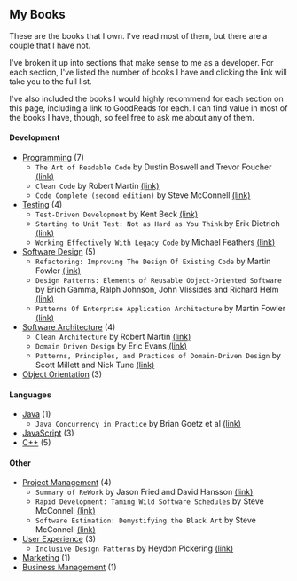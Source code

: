 ## My Books

These are the books that I own. I've read most of them, but there are a couple that I have not.

I've broken it up into sections that make sense to me as a developer. For each section, I've listed the number of books I have and clicking the link will take you to the full list.

I've also included the books I would highly recommend for each section on this page, including a link to GoodReads for each. I can find value in most of the books I have, though, so feel free to ask me about any of them.

#### Development

* [Programming](programming.md) (7)
  * ```The Art of Readable Code``` by Dustin Boswell and Trevor Foucher
    [(link)](https://www.goodreads.com/book/show/8677004-the-art-of-readable-code)
  * ```Clean Code``` by Robert Martin
    [(link)](https://www.goodreads.com/book/show/3735293-clean-code)
  * ```Code Complete (second edition)``` by Steve McConnell
    [(link)](https://www.goodreads.com/book/show/4845.Code_Complete)
* [Testing](testing.md) (4)
  * ```Test-Driven Development``` by Kent Beck
    [(link)](https://www.goodreads.com/book/show/387190.Test_Driven_Development)
  * ```Starting to Unit Test: Not as Hard as You Think``` by Erik Dietrich
    [(link)](https://www.goodreads.com/book/show/23848857-starting-to-unit-test)
  * ```Working Effectively With Legacy Code``` by Michael Feathers
    [(link)](https://www.goodreads.com/book/show/44919.Working_Effectively_with_Legacy_Code)
* [Software Design](software-design.md) (5)
  * ```Refactoring: Improving The Design Of Existing Code``` by Martin Fowler
    [(link)](https://www.goodreads.com/book/show/44936.Refactoring)
  * ```Design Patterns: Elements of Reusable Object-Oriented Software``` by Erich Gamma, Ralph Johnson, John Vlissides and Richard Helm
    [(link)](https://www.goodreads.com/book/show/85009.Design_Patterns)
  * ```Patterns Of Enterprise Application Architecture``` by Martin Fowler
    [(link)](https://www.goodreads.com/book/show/70156.Patterns_of_Enterprise_Application_Architecture)
* [Software Architecture](software-architecture.md) (4)
  * ```Clean Architecture``` by Robert Martin
    [(link)](https://www.goodreads.com/book/show/18043011-clean-architecture)
  * ```Domain Driven Design``` by Eric Evans
    [(link)](https://www.goodreads.com/book/show/179133.Domain_Driven_Design)
  * ```Patterns, Principles, and Practices of Domain-Driven Design``` by Scott Millett and Nick Tune
    [(link)](https://www.goodreads.com/book/show/25531393-patterns-principles-and-practices-of-domain-driven-design)
* [Object Orientation](object-orientation.md) (3)

#### Languages

* [Java](java.md) (1)
  * ```Java Concurrency in Practice``` by Brian Goetz et al
    [(link)](https://www.goodreads.com/book/show/127932.Java_Concurrency_in_Practice)
* [JavaScript](javascript.md) (3)
* [C++](c++.md) (5)

#### Other

* [Project Management](project-management.md) (4)
  * ```Summary of ReWork``` by Jason Fried and David Hansson
    [(link)](https://www.goodreads.com/book/show/36269634-summary-of-rework-by-jason-fried-and-david-heinemeier-hansson)
  * ```Rapid Development: Taming Wild Software Schedules``` by Steve McConnell
    [(link)](https://www.goodreads.com/book/show/93892.Rapid_Development)
  * ```Software Estimation: Demystifying the Black Art``` by Steve McConnell
    [(link)](https://www.goodreads.com/book/show/93891.Software_Estimation)
* [User Experience](user-experience.md) (3)
  * ```Inclusive Design Patterns``` by Heydon Pickering
    [(link)](https://www.goodreads.com/book/show/30816008-inclusive-design-patterns---coding-accessibility-into-web-design)
* [Marketing](marketing.md) (1)
* [Business Management](business-management.md) (1)
